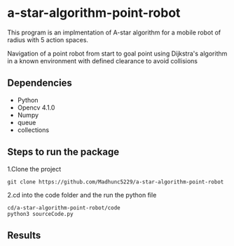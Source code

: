 # a-star-algorithm-point-robot
This program is an implmentation of A-star algorithm for a mobile robot of radius with 5 action spaces. 

Navigation of a point robot from start to goal point using Dijkstra's algorithm in a known environment with defined clearance to avoid collisions

## Dependencies

-   Python
-   Opencv 4.1.0
-   Numpy
-   queue
-   collections

## Steps to run the package
1.Clone the project 

    git clone https://github.com/Madhunc5229/a-star-algorithm-point-robot

2.cd into the code folder and the run the python file
    
    cd/a-star-algorithm-point-robot/code  
    python3 sourceCode.py

## Results
    
